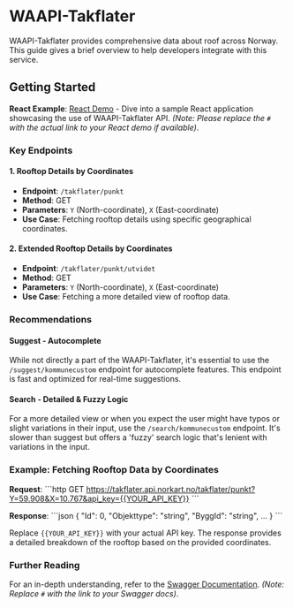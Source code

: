 # WAAPI-Takflater

WAAPI-Takflater provides comprehensive data about roof across Norway. This guide gives a brief overview to help developers integrate with this service.

## Getting Started

**React Example**: [React Demo](#) - Dive into a sample React application showcasing the use of WAAPI-Takflater API. *(Note: Please replace the `#` with the actual link to your React demo if available)*.

### Key Endpoints

#### 1. Rooftop Details by Coordinates
- **Endpoint**: `/takflater/punkt`
- **Method**: GET
- **Parameters**: `Y` (North-coordinate), `X` (East-coordinate)
- **Use Case**: Fetching rooftop details using specific geographical coordinates.

#### 2. Extended Rooftop Details by Coordinates
- **Endpoint**: `/takflater/punkt/utvidet`
- **Method**: GET
- **Parameters**: `Y` (North-coordinate), `X` (East-coordinate)
- **Use Case**: Fetching a more detailed view of rooftop data.

### Recommendations

#### Suggest - Autocomplete

While not directly a part of the WAAPI-Takflater, it's essential to use the `/suggest/kommunecustom` endpoint for autocomplete features. This endpoint is fast and optimized for real-time suggestions.

#### Search - Detailed & Fuzzy Logic

For a more detailed view or when you expect the user might have typos or slight variations in their input, use the `/search/kommunecustom` endpoint. It's slower than suggest but offers a 'fuzzy' search logic that's lenient with variations in the input.

### Example: Fetching Rooftop Data by Coordinates

**Request**:
\```http
GET https://takflater.api.norkart.no/takflater/punkt?Y=59.908&X=10.767&api_key={{YOUR_API_KEY}}
\```

**Response**:
\```json
{
    "Id": 0,
    "Objekttype": "string",
    "ByggId": "string",
    ...
}
\```

Replace `{{YOUR_API_KEY}}` with your actual API key. The response provides a detailed breakdown of the rooftop based on the provided coordinates.

### Further Reading

For an in-depth understanding, refer to the [Swagger Documentation](#). *(Note: Replace `#` with the link to your Swagger docs)*.
